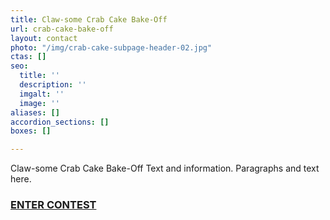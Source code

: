 ```yaml
---
title: Claw-some Crab Cake Bake-Off
url: crab-cake-bake-off
layout: contact
photo: "/img/crab-cake-subpage-header-02.jpg"
ctas: []
seo:
  title: ''
  description: ''
  imgalt: ''
  image: ''
aliases: []
accordion_sections: []
boxes: []

---
```

Claw-some Crab Cake Bake-Off Text and information. Paragraphs and text here.

### <a href="/crab-cake-bake-off-form" class="learn-more-anywhere-btn">ENTER CONTEST</a>